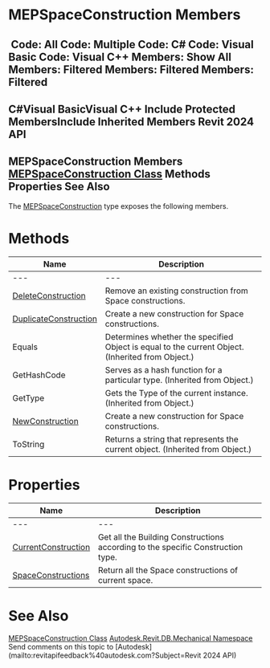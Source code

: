 # MEPSpaceConstruction Members

﻿
 Code: All Code: Multiple Code: C# Code: Visual Basic Code: Visual C++  Members: Show All Members: Filtered Members: Filtered Members: Filtered   
---  
C#Visual BasicVisual C++
Include Protected MembersInclude Inherited Members
Revit 2024 API  
---  
MEPSpaceConstruction Members  
[MEPSpaceConstruction Class](cc5eae84-2176-4c7d-2462-e808b777e950.md "MEPSpaceConstruction Class") Methods Properties See Also  
---  
The [MEPSpaceConstruction](cc5eae84-2176-4c7d-2462-e808b777e950.md "MEPSpaceConstruction Class") type exposes the following members.
# Methods
| Name | Description |
| --- | --- |
| --- | --- | --- |
| [DeleteConstruction](ece76344-25e5-8b91-ac1d-eb115466439a.md "DeleteConstruction Method") | Remove an existing construction from Space constructions. |
| [DuplicateConstruction](e472b09f-7080-381d-7b27-18257366ca3a.md "DuplicateConstruction Method") | Create a new construction for Space constructions. |
| Equals | Determines whether the specified Object is equal to the current Object. (Inherited from Object.) |
| GetHashCode | Serves as a hash function for a particular type.  (Inherited from Object.) |
| GetType | Gets the Type of the current instance. (Inherited from Object.) |
| [NewConstruction](dbf60a91-d9f9-1a5b-2437-106001715233.md "NewConstruction Method") | Create a new construction for Space constructions. |
| ToString | Returns a string that represents the current object. (Inherited from Object.) |

# Properties
| Name | Description |
| --- | --- |
| --- | --- | --- |
| [CurrentConstruction](9343345f-f3ce-474e-88f8-d0b709d55a84.md "CurrentConstruction Property") | Get all the Building Constructions according to the specific Construction type. |
| [SpaceConstructions](48f24c65-a46d-9c62-3b8b-1c5233bd7d65.md "SpaceConstructions Property") | Return all the Space constructions of current space. |

# See Also
[MEPSpaceConstruction Class](cc5eae84-2176-4c7d-2462-e808b777e950.md "MEPSpaceConstruction Class")
[Autodesk.Revit.DB.Mechanical Namespace](0eafd899-5912-56fd-94b1-d286156e26fc.md "Autodesk.Revit.DB.Mechanical Namespace")
Send comments on this topic to [Autodesk](mailto:revitapifeedback%40autodesk.com?Subject=Revit 2024 API)